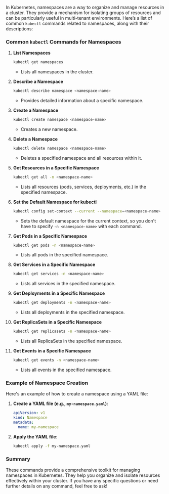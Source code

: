 In Kubernetes, namespaces are a way to organize and manage resources in a cluster. They provide a mechanism for isolating groups of resources and can be particularly useful in multi-tenant environments. Here’s a list of common `kubectl` commands related to namespaces, along with their descriptions:

### Common `kubectl` Commands for Namespaces

1. **List Namespaces**
   ```bash
   kubectl get namespaces
   ```
   - Lists all namespaces in the cluster.

2. **Describe a Namespace**
   ```bash
   kubectl describe namespace <namespace-name>
   ```
   - Provides detailed information about a specific namespace.

3. **Create a Namespace**
   ```bash
   kubectl create namespace <namespace-name>
   ```
   - Creates a new namespace.

4. **Delete a Namespace**
   ```bash
   kubectl delete namespace <namespace-name>
   ```
   - Deletes a specified namespace and all resources within it.

5. **Get Resources in a Specific Namespace**
   ```bash
   kubectl get all -n <namespace-name>
   ```
   - Lists all resources (pods, services, deployments, etc.) in the specified namespace.

6. **Set the Default Namespace for kubectl**
   ```bash
   kubectl config set-context --current --namespace=<namespace-name>
   ```
   - Sets the default namespace for the current context, so you don't have to specify `-n <namespace-name>` with each command.

7. **Get Pods in a Specific Namespace**
   ```bash
   kubectl get pods -n <namespace-name>
   ```
   - Lists all pods in the specified namespace.

8. **Get Services in a Specific Namespace**
   ```bash
   kubectl get services -n <namespace-name>
   ```
   - Lists all services in the specified namespace.

9. **Get Deployments in a Specific Namespace**
   ```bash
   kubectl get deployments -n <namespace-name>
   ```
   - Lists all deployments in the specified namespace.

10. **Get ReplicaSets in a Specific Namespace**
    ```bash
    kubectl get replicasets -n <namespace-name>
    ```
    - Lists all ReplicaSets in the specified namespace.

11. **Get Events in a Specific Namespace**
    ```bash
    kubectl get events -n <namespace-name>
    ```
    - Lists all events in the specified namespace.

### Example of Namespace Creation

Here's an example of how to create a namespace using a YAML file:

1. **Create a YAML file (e.g., `my-namespace.yaml`)**:
   ```yaml
   apiVersion: v1
   kind: Namespace
   metadata:
     name: my-namespace
   ```

2. **Apply the YAML file**:
   ```bash
   kubectl apply -f my-namespace.yaml
   ```

### Summary

These commands provide a comprehensive toolkit for managing namespaces in Kubernetes. They help you organize and isolate resources effectively within your cluster. If you have any specific questions or need further details on any command, feel free to ask!